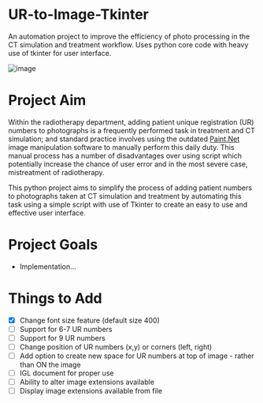 # UR-to-Image-Tkinter
An automation project to  improve the efficiency of photo processing in the CT simulation and treatment workflow. Uses python core code with heavy use of tkinter for user interface.

![image](https://user-images.githubusercontent.com/14822712/202048718-1244b309-6fd9-4f6e-a63e-2a83b92025d9.png)

# Project Aim

Within the radiotherapy department, adding patient unique registration (UR) numbers to photographs is a frequently performed task in treatment and CT simulation; and standard practice involves using the outdated [Paint.Net](http://Paint.Net) image manipulation software to manually perform this daily duty. This manual process has a number of disadvantages over using script which potentially increase the chance of user error and in the most severe case, mistreatment of radiotherapy.

This python project aims to simplify the process of adding patient numbers to photographs taken at CT simulation and treatment by automating this task using a simple script with use of Tkinter to create an easy to use and effective user interface.

# Project Goals

- Implementation…

# Things to Add

- [x]  Change font size feature (default size 400)
- [ ]  Support for 6-7 UR numbers
- [ ]  Support for 9 UR numbers
- [ ]  Change position of UR numbers (x,y) or corners (left, right)
- [ ]  Add option to create new space for UR numbers at top of image - rather than ON the image
- [ ]  IGL document for proper use
- [ ]  Ability to alter image extensions available
- [ ]  Display image extensions available from file
